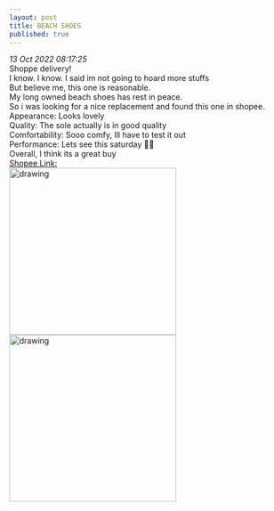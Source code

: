 ```yaml
---
layout: post
title: BEACH SHOES
published: true
---
```

_13 Oct 2022 08:17:25_
<br>
Shoppe delivery!
<br>
I know. I know. I said im not going to hoard more stuffs
<br>
But believe me, this one is reasonable.
<br>
My long owned beach shoes has rest in peace.
<br>
So i was looking for a nice replacement and found this one in shopee.
<br>
Appearance: Looks lovely
<br>
Quality: The sole actually is in good quality
<br>
Comfortability: Sooo comfy, Ill have to test it out
<br>
Performance: Lets see this saturday 💪🏻
<br>
Overall, I think its a great buy
<br>
[Shopee Link:](https://shopee.sg/Aqua-shoe-Watersports-bootie-thick-tpr-outsole-5mm-Neoprene-with-shoe-lace-suitable-for-beach-holiday-daily-use-i.19754095.7761390344 "Beach Shoes")
<br>
<img src="https://drive.google.com/uc?export=view&id=18wwAeGAA70rOZMqorHxpAL5y3aV4BgYz" alt="drawing" width="300"/> <img src="https://drive.google.com/uc?export=view&id=1tsj50FtGecfmN4cxnDUUG-nCEtRw5IWk" alt="drawing" width="300"/> 
